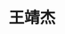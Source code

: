 ---
# Display name
title: 王靖杰

# Full name (for SEO)
first_name: Jingjie
last_name: Wang


# Is this the primary user of the site?
superuser: true

# Highlight the author in author lists? (true/false)
highlight_name: true

# Role/position/tagline
role: Undergraduate Student

# Organizations/Affiliations to display in Biography blox
organizations:
  - name: Sichuan University - Pittsburgh Institute
    url: https://scupi.scu.edu.cn/

# Social network links
# Need to use another icon? Simply download the SVG icon to your `assets/media/icons/` folder.
profiles:
  - icon: at-symbol
    url: 'mailto:wangjingjie@stu.scu.edu.cn'
    label: E-mail Me

interests:
  - Cyber-Physical-Human Systems
  - Transportation and Emergency Management
  - Human Factors

education:
  - area: Bachelor of Science in Industrial Engineering
    institution: Sichuan University
    date_start: 2021-09-01
    date_end: 2025-06-30
    summary: |
      GPA: 3.92/4.00
      Courses included:
       Operations Research, Human Factors Engineering, Supply Chain Management, Simulation Modeling, Facility Layout and Material Handling, Information Systems Engineering, Engineering Computing, Design of Experiments and Quality Assurance, Manufacturing Process and Analysis, Data Analytics, etc.
      Honor and Awards:
       Sichuan University Comprehensive First-Class Scholarship (Top 1%)
       Sichuan University Pittsburgh Institute Dean’s list (Top 5%)
       Sichuan University Outstanding Student and Outstanding Student Leader (Top 5%)
       Finalist of the 2024 Interdisciplinary Contest in Modeling (Top 2%, International Level)
       Chinese Market Research Competition (Third Prize, National Level)
       Tsinghua IE Liangjian-Industrial Engineering Application Case Competition (Third Prize, National Level)
      Thesis on _Modeling the Effects of Driver Experience on Their Takeover Responses to Silent Failures in Partially Automated Driving_. Supervised by [Prof Xiaomei Tan](https://scupi.scu.edu.cn/faculty-staff/faculty/%e8%b0%ad%e7%ac%91%e6%a2%85). 
   

  - area: International High School 
    institution: WLSA Shanghai Academy （https://www.wlsashanghaiacademy.com/）
    date_start: 2018-09-01
    date_end: 2021-06-30
    summary: |
      GPA: 4.0/4.0
      WLSA Elite Scholarship （News reported: https://www.sohu.com/a/384129972_469837）
      UKChO Global Bronze Award in 2019

Project:
  - Theme: China’s Transportation-Related Embodied Carbon Transfer Patterns and Drivers
    date_start: 2023-09
    date_end: 2024-09
    advised_by: Dr. Zeshui Xu, Business College, Sichuan University
    summary: |2-
      Responsibilities include:
      - Unveiled spatial-temporal evolution patterns of China’s transportation embodied carbon transfer with MRIO model.
      - Integrated complex network theory to dissect and identify key provinces and patterns of the embodied carbon.
      - Applied the STIRPAT-QAP model to investigate driving factors behind the embodied carbon transfers.

  - Theme: Analysis and Algorithm Development for Mixed Traffic Flow Based on Road Video Data
    date_start: 2023-09
    date_end: 2024-09
    advised_by: Dr. Wei Xie, Institute for Disaster Management and Reconstruction, Sichuan University
    summary: |2-
      Responsibilities include:
      - Designed a methodology using YOLO-v8 and DeepSort algorithms for real-time detection and trajectory extraction.
      - Applied homography transformation to map 2D coordinates and analyzed mixed traffic characteristics.
      - Analyzed conflict avoidance behaviors and self-organizing patterns to improve safety and efficiency.

  - Theme: Simulation and Optimization of Bandwidth Allocation in Cloud Computing Environment
    date_start: 2023-02
    date_end: 2023-09
    advised_by: Dr. Haitao Liu, Business College, Sichuan University
    summary: |2-
      Responsibilities include:
      - Designed a methodology using YOLO-v8 and DeepSort algorithms for real-time detection and trajectory extraction.
      - Applied homography transformation to map 2D coordinates and analyzed mixed traffic characteristics.
      - Analyzed conflict avoidance behaviors and self-organizing patterns to improve safety and efficiency.

  - Theme: Enhancing Laparoscopic Surgery Training with Automated Error Detection System
    date_start: 2022-09
    date_end: 2023-09
    advised_by: Dr. Rong Yin, Pittsburgh Institute, Sichuan University
    summary: |2-
      Responsibilities include:
       - Developed the ATFS using Arduino, enabling real-time feedback and significantly reducing operation mistakes.
       - Improved confidence and precision with ATFS, validated by paired t-tests and Wilcoxon signed-rank tests.
       - Conducted between-group tests showing ATFS users performed better, highlighting its value for surgical training.

PATENTS & PUBLICATIONS:
  - Patent: Ground Penetrating Radar Data Intelligent Processing Platform (2024SR0565457)
  - Published_work: |2-
      A review of key parameters affecting inorganic scaling in thermal, pressure, and osmosis-driven membranes for produced water desalination (https://doi.org/10.1016/j.seppur.2024.129023)
      Research on peak transport congestion control based on convolutional neural network （DOI:10.1117/12.2684328）
      Analysis of the Influencing Factors of the Garbage Sorting Behavior on Campus in the Post-Epidemic Period (DOI:10.54254/2753-7048/10/20230215)
  - Paper_under_review: |2-
      Pedestrian and Non-Motor Vehicle Track Extraction and Traffic Characteristics Analysis at Intersection. (Submitted in Accident Analysis & Prevention)
      Spatial-Temporal Pattern Evolution and Driving Factors of Chinese Transportation Embodied Carbon Transfer. (Submitted in Journal of Cleaner Production)
      A Comparative Study of Traditional Models and Automated Error Detection System for Enhancing Laparoscopic Surgery Training. (Submitted in Applied Ergonomics)


# Skills
# Add your own SVG icons to `assets/media/icons/`
skills:
  - name: Technical Skills
    items:
      - name: Python，MATLAB, Minitab, R, SIMUL8, Tableau, SPSS
 
  - name: Hobbies
    color: '#eeac02'
    color_border: '#f0bf23'
    items:
      - name: Volleyball
        description: 'Captain in SCUPI volleyball team (Outside Hitter)'
        icon: volleyball
      - name: Debate
        description: 'Member in SCUPI debate club'
        icon: talk


languages:
  - name: English
    TOEFL: 107 (Reading 28, Listening 28, Speaking 26, Writing 25)
  - name: Madarine (Native)


About_Me: Hi! I'm an undergraduate student majored in Industrial Engineering. I am rather extroverted and I enjoy makeing new friends with others. Besides my academic life, I love playing volleyball and singing (I love KPOP very much Haha). Currently I'm preparing for my PhD application, looking forward to reveiving an amzaing offer!
---